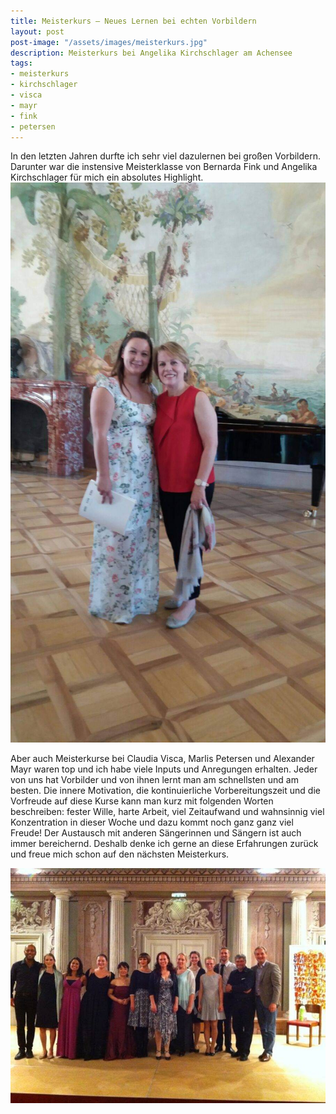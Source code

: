 ```yaml
---
title: Meisterkurs – Neues Lernen bei echten Vorbildern
layout: post
post-image: "/assets/images/meisterkurs.jpg"
description: Meisterkurs bei Angelika Kirchschlager am Achensee
tags:
- meisterkurs
- kirchschlager
- visca
- mayr
- fink
- petersen
---
```


In den letzten Jahren durfte ich sehr viel dazulernen bei großen Vorbildern. Darunter war die instensive Meisterklasse von Bernarda Fink und Angelika Kirchschlager für mich ein absolutes Highlight.  
![Meisterkurs_Fink](/assets/images/Meisterkurs_Fink.jpg)

Aber auch Meisterkurse bei Claudia Visca, Marlis Petersen und Alexander Mayr waren top und ich habe viele Inputs und Anregungen erhalten. Jeder von uns hat Vorbilder und von ihnen lernt man am schnellsten und am besten. Die innere Motivation, die kontinuierliche Vorbereitungszeit und die Vorfreude auf diese Kurse kann man kurz mit folgenden Worten beschreiben: fester Wille, harte Arbeit, viel Zeitaufwand und wahnsinnig viel Konzentration in dieser Woche und dazu kommt noch ganz ganz viel Freude!
Der Austausch mit anderen Sängerinnen und Sängern ist auch immer bereichernd. Deshalb denke ich gerne an diese Erfahrungen zurück und freue mich schon auf den nächsten Meisterkurs.  

![Meisterkurs_Alexander](/assets/images/Meisterkurs_Alexander.jpg)
